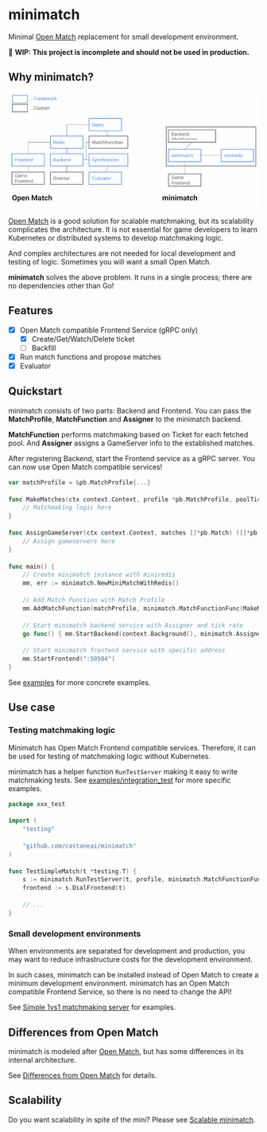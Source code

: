 # minimatch
Minimal [Open Match](https://open-match.dev/) replacement for small development environment.

🚧 **WIP: This project is incomplete and should not be used in production.**

## Why minimatch?

![](./overview.png)

[Open Match](https://open-match.dev/) is a good solution for scalable matchmaking, but its scalability complicates the architecture.
It is not essential for game developers to learn Kubernetes or distributed systems to develop matchmaking logic.

And complex architectures are not needed for local development and testing of logic. Sometimes you will want a small Open Match.

**minimatch** solves the above problem.
It runs in a single process; there are no dependencies other than Go!

## Features

- [x] Open Match compatible Frontend Service (gRPC only)
  - [x] Create/Get/Watch/Delete ticket
  - [ ] Backfill
- [x] Run match functions and propose matches
- [x] Evaluator

## Quickstart

minimatch consists of two parts: Backend and Frontend.
You can pass the **MatchProfile**,
**MatchFunction** and **Assigner** to the minimatch backend.

**MatchFunction** performs matchmaking based on Ticket for each fetched pool.
And **Assigner** assigns a GameServer info to the established matches.

After registering Backend, start the Frontend service as a gRPC server.
You can now use Open Match compatible services!

```go
var matchProfile = &pb.MatchProfile{...}

func MakeMatches(ctx context.Context, profile *pb.MatchProfile, poolTickets minimatch.PoolTickets) ([]*pb.Match, error) {
	// Matchmaking logic here
}

func AssignGameServer(ctx context.Context, matches []*pb.Match) ([]*pb.AssignmentGroup, error) {
	// Assign gameservers here
}

func main() {
	// Create minimatch instance with miniredis
	mm, err := minimatch.NewMiniMatchWithRedis()

	// Add Match Function with Match Profile
	mm.AddMatchFunction(matchProfile, minimatch.MatchFunctionFunc(MakeMatches))

	// Start minimatch backend service with Assigner and tick rate
	go func() { mm.StartBackend(context.Background(), minimatch.AssignerFunc(AssignGameServer), 1*time.Second) }()

	// Start minimatch frontend service with specific address
	mm.StartFrontend(":50504")
}
```

See [examples](./examples) for more concrete examples.

## Use case

### Testing matchmaking logic

Minimatch has Open Match Frontend compatible services.
Therefore, it can be used for testing of matchmaking logic without Kubernetes.

minimatch has a helper function `RunTestServer` making it easy to write matchmaking tests.
See [examples/integration_test](./examples/integration_test/integration_test.go) for more specific examples.

```go
package xxx_test

import (
	"testing"
  
	"github.com/castaneai/minimatch"
)

func TestSimpleMatch(t *testing.T) {
	s := minimatch.RunTestServer(t, profile, minimatch.MatchFunctionFunc(MakeMatches), minimatch.AssignerFunc(AssignGameServer))
	frontend := s.DialFrontend(t)

	// ...
}
```

### Small development environments

When environments are separated for development and production,
you may want to reduce infrastructure costs for the development environment.

In such cases, minimatch can be installed instead of Open Match to create a minimum development environment.
minimatch has an Open Match compatible Frontend Service, so there is no need to change the API!

See [Simple 1vs1 matchmaking server](./examples/simple1vs1/simple1vs1.go) for examples.

## Differences from Open Match

minimatch is modeled after [Open Match](https://github.com/googleforgames/open-match),
but has some differences in its internal architecture.

See [Differences from Open Match](./docs/differences.md) for details.


## Scalability

Do you want scalability in spite of the mini? 
Please see [Scalable minimatch](./docs/scalable.md).
